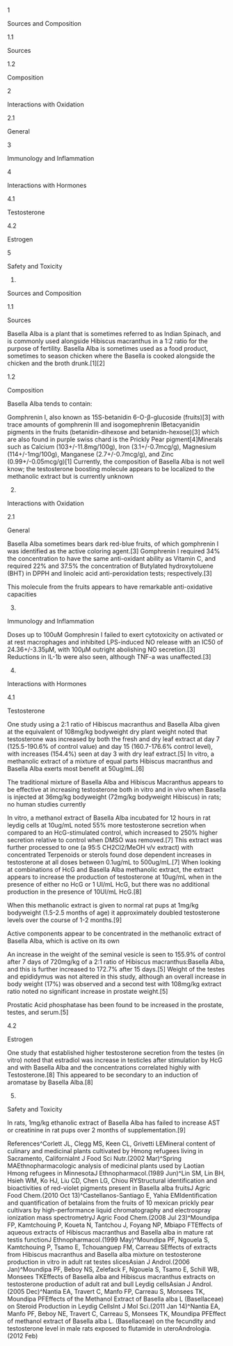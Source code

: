 1

Sources and Composition

1.1

Sources

1.2

Composition

2

Interactions with Oxidation

2.1

General

3

Immunology and Inflammation

4

Interactions with Hormones

4.1

Testosterone

4.2

Estrogen

5

Safety and Toxicity

1.

Sources and Composition

1.1

Sources

Basella Alba is a plant that is sometimes referred to as Indian Spinach, and is commonly used alongside Hibiscus macranthus in a 1:2 ratio for the purpose of fertility. Basella Alba is sometimes used as a food product, sometimes to season chicken where the Basella is cooked alongside the chicken and the broth drunk.\[1]\[2]

1.2

Composition

Basella Alba tends to contain:

Gomphrenin I, also known as 15S\-betanidin 6\-O\-β\-glucoside (fruits)\[3] with trace amounts of gomphrenin III and isogomephrenin IBetacyanidin pigments in the fruits (betanidin\-dihexose and betanidn\-hexose)\[3] which are also found in purple swiss chard is the Prickly Pear pigment\[4]Minerals such as Calcium (103\+/\-11\.8mg/100g), Iron (3\.1\+/\-0\.7mcg/g), Magnesium (114\+/\-1mg/100g), Manganese (2\.7\+/\-0\.7mcg/g), and Zinc (0\.99\+/\-0\.05mcg/g)\[1]
Currently, the composition of Basella Alba is not well know; the testosterone boosting molecule appears to be localized to the methanolic extract but is currently unknown


2.

Interactions with Oxidation

2.1

General

Basella Alba sometimes bears dark red\-blue fruits, of which gomphrenin I was identified as the active coloring agent.\[3] Gomphrenin I required 34% the concentration to have the same anti\-oxidant ability as Vitamin C, and required 22% and 37\.5% the concentration of Butylated hydroxytoluene (BHT) in DPPH and linoleic acid anti\-peroxidation tests; respectively.\[3]


This molecule from the fruits appears to have remarkable anti\-oxidative capacities


3.

Immunology and Inflammation

Doses up to 100uM Gomphresin I failed to exert cytotoxicity on activated or at rest macrophages and inhibited LPS\-induced NO release with an IC50 of 24\.36\+/\-3\.35μM, with 100μM outright abolishing NO secretion.\[3] Reductions in IL\-1b were also seen, although TNF\-a was unaffected.\[3]

4.

Interactions with Hormones

4.1

Testosterone

One study using a 2:1 ratio of Hibiscus macranthus and Basella Alba given at the equivalent of 108mg/kg bodyweight dry plant weight noted that testosterone was increased by both the fresh and dry leaf extract at day 7 (125\.5\-190\.6% of control value) and day 15 (160\.7\-176\.6% control level), with increases (154\.4%) seen at day 3 with dry leaf extract.\[5] In vitro, a methanolic extract of a mixture of equal parts Hibiscus macranthus and Basella Alba exerts most benefit at 50ug/mL.\[6]


The traditional mixture of Basella Alba and Hibiscus Macranthus appears to be effective at increasing testosterone both in vitro and in vivo when Basella is injected at 36mg/kg bodyweight (72mg/kg bodyweight Hibiscus) in rats; no human studies currently


In vitro, a methanol extract of Basella Alba incubated for 12 hours in rat leydig cells at 10ug/mL noted 55% more testosterone secretion when compared to an HcG\-stimulated control, which increased to 250% higher secretion relative to control when DMSO was removed.\[7] This extract was further processed to one (a 95:5 CH2Cl2/MeOH v/v extract) with concentrated Terpenoids or sterols found dose dependent increases in testosterone at all doses between 0\.1ug/mL to 500ug/mL.\[7] When looking at combinations of HcG and Basella Alba methanolic extract, the extract appears to increase the production of testosterone at 10ug/mL when in the presence of either no HcG or 1 UI/mL HcG, but there was no additional production in the presence of 10UI/mL HcG.\[8]

When this methanolic extract is given to normal rat pups at 1mg/kg bodyweight (1\.5\-2\.5 months of age) it approximately doubled testosterone levels over the course of 1\-2 months.\[9]


Active components appear to be concentrated in the methanolic extract of Basella Alba, which is active on its own


An increase in the weight of the seminal vesicle is seen to 155\.9% of control after 7 days of 720mg/kg of a 2:1 ratio of Hibiscus macranthus:Basella Alba, and this is further increased to 172\.7% after 15 days.\[5] Weight of the testes and epididymus was not altered in this study, although an overall increase in body weight (17%) was observed and a second test with 108mg/kg extract ratio noted no significant increase in prostate weight.\[5]

Prostatic Acid phosphatase has been found to be increased in the prostate, testes, and serum.\[5]

4.2

Estrogen

One study that established higher testosterone secretion from the testes (in vitro) noted that estradiol was increase in testicles after stimulation by HcG and with Basella Alba and the concentrations correlated highly with Testosterone.\[8] This appeared to be secondary to an induction of aromatase by Basella Alba.\[8]

5.

Safety and Toxicity

In rats, 1mg/kg ethanolic extract of Basella Alba has failed to increase AST or creatinine in rat pups over 2 months of supplementation.\[9]

References^Corlett JL, Clegg MS, Keen CL, Grivetti LEMineral content of culinary and medicinal plants cultivated by Hmong refugees living in Sacramento, CaliforniaInt J Food Sci Nutr.(2002 Mar)^Spring MAEthnopharmacologic analysis of medicinal plants used by Laotian Hmong refugees in MinnesotaJ Ethnopharmacol.(1989 Jun)^Lin SM, Lin BH, Hsieh WM, Ko HJ, Liu CD, Chen LG, Chiou RYStructural identification and bioactivities of red\-violet pigments present in Basella alba fruitsJ Agric Food Chem.(2010 Oct 13)^Castellanos\-Santiago E, Yahia EMIdentification and quantification of betalains from the fruits of 10 mexican prickly pear cultivars by high\-performance liquid chromatography and electrospray ionization mass spectrometryJ Agric Food Chem.(2008 Jul 23)^Moundipa FP, Kamtchouing P, Koueta N, Tantchou J, Foyang NP, Mbiapo FTEffects of aqueous extracts of Hibiscus macranthus and Basella alba in mature rat testis functionJ Ethnopharmacol.(1999 May)^Moundipa PF, Ngouela S, Kamtchouing P, Tsamo E, Tchouanguep FM, Carreau SEffects of extracts from Hibiscus macranthus and Basella alba mixture on testosterone production in vitro in adult rat testes slicesAsian J Androl.(2006 Jan)^Moundipa PF, Beboy NS, Zelefack F, Ngouela S, Tsamo E, Schill WB, Monsees TKEffects of Basella alba and Hibiscus macranthus extracts on testosterone production of adult rat and bull Leydig cellsAsian J Androl.(2005 Dec)^Nantia EA, Travert C, Manfo FP, Carreau S, Monsees TK, Moundipa PFEffects of the Methanol Extract of Basella alba L (Basellaceae) on Steroid Production in Leydig CellsInt J Mol Sci.(2011 Jan 14)^Nantia EA, Manfo PF, Beboy NE, Travert C, Carreau S, Monsees TK, Moundipa PFEffect of methanol extract of Basella alba L. (Basellaceae) on the fecundity and testosterone level in male rats exposed to flutamide in uteroAndrologia.(2012 Feb)